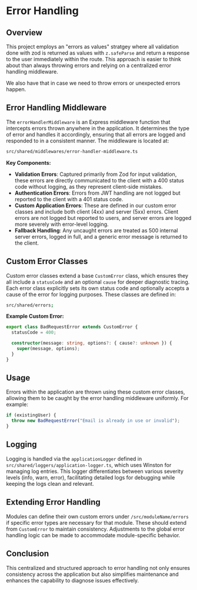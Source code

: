 # Error Handling

## Overview

This project employs an "errors as values" stratgey where all validation done with zod is returned as values with
`z.safeParse` and return a response to the user immediately within the route.
This approach is easier to think about than always throwing errors and relying on a centralized error handling middleware.

We also have that in case we need to throw errors or unexpected errors happen.

## Error Handling Middleware

The `errorHandlerMiddleware` is an Express middleware function that intercepts errors thrown anywhere in the application. It determines the type of error and handles it accordingly, ensuring that all errors are logged and responded to in a consistent manner. The middleware is located at:

```bash
src/shared/middlewares/error-handler-middleware.ts
```

**Key Components:**

- **Validation Errors**: Captured primarily from Zod for input validation, these errors are directly communicated to the client with a 400 status code without logging, as they represent client-side mistakes.
- **Authentication Errors**: Errors from JWT handling are not logged but reported to the client with a 401 status code.
- **Custom Application Errors**: These are defined in our custom error classes and include both client (4xx) and server (5xx) errors. Client errors are not logged but reported to users, and server errors are logged more severely with error-level logging.
- **Fallback Handling**: Any uncaught errors are treated as 500 internal server errors, logged in full, and a generic error message is returned to the client.

## Custom Error Classes

Custom error classes extend a base `CustomError` class, which ensures they all include a `statusCode` and an optional `cause` for deeper diagnostic tracing. Each error class explicitly sets its own status code and optionally accepts a cause of the error for logging purposes. These classes are defined in:

```bash
src/shared/errors;
```

**Example Custom Error:**

```typescript
export class BadRequestError extends CustomError {
  statusCode = 400;

  constructor(message: string, options?: { cause?: unknown }) {
    super(message, options);
  }
}
```

## Usage

Errors within the application are thrown using these custom error classes, allowing them to be caught by the error handling middleware uniformly. For example:

```javascript
if (existingUser) {
  throw new BadRequestError("Email is already in use or invalid");
}
```

## Logging

Logging is handled via the `applicationLogger` defined in `src/shared/loggers/application-logger.ts`, which uses Winston for managing log entries. This logger differentiates between various severity levels (info, warn, error), facilitating detailed logs for debugging while keeping the logs clean and relevant.

## Extending Error Handling

Modules can define their own custom errors under `/src/moduleName/errors` if specific error types are necessary for that module. These should extend from `CustomError` to maintain consistency. Adjustments to the global error handling logic can be made to accommodate module-specific behavior.

## Conclusion

This centralized and structured approach to error handling not only ensures consistency across the application but also simplifies maintenance and enhances the capability to diagnose issues effectively.
